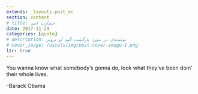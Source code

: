 ```yaml
---
extends: _layouts.post_en
section: content
# title: جسارت امید
date: 2017-11-29
categories: [quote]
# description: نوشته‌ای در مورد بازگشت گیم آو ترونز
# cover_image: /assets/img/post-cover-image-1.png
ltr: true
---
```




You wanna know what somebody’s gonna do, look what they’ve been doin’ their whole lives.

–Barack Obama
